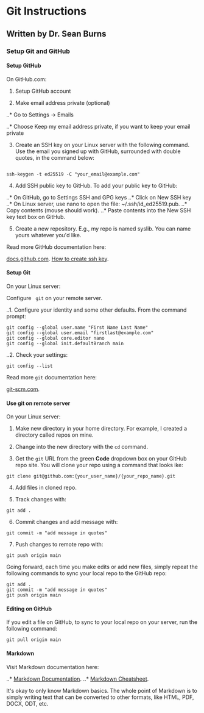 # Git Instructions 

## Written by Dr. Sean Burns

### Setup Git and GitHub

#### Setup GitHub

On GitHub.com:

1. Setup GitHub account

2. Make email address private (optional)

..* Go to Settings -> Emails

..* Choose Keep my email address private, if you want to keep your email private

3. Create an SSH key on your Linux server with the following command. Use the email you signed up with GitHub, surrounded with double quotes, in the command below:

```

ssh-keygen -t ed25519 -C "your_email@example.com"

```

4. Add SSH public key to GitHub. To add your public key to GitHub:

..* On GitHub, go to Settings SSH and GPG keys
..* Click on New SSH key
..* On Linux server, use nano to open the file: ~/.ssh/id_ed25519.pub.
..* Copy contents (mouse should work).
..* Paste contents into the New SSH key text box on GitHub.

5. Create a new repository. E.g., my repo is named syslib. You can name yours whatever you'd like.

Read more GitHub documentation here:

[docs.github.com](https://docs.github.com/en).
[How to create ssh key](https://docs.github.com/en/authentication/connecting-to-github-with-ssh/generating-a-new-ssh-key-and-adding-it-to-the-ssh-agent).


#### Setup Git

On your Linux server:

Configure ` git`  on your remote server.

..1. Configure your identity and some other defaults. From the command prompt:

```
git config --global user.name "First Name Last Name"
git config --global user.email "firstlast@example.com"
git config --global core.editor nano
git config --global init.defaultBranch main

```

..2. Check your settings:

```
git config --list

```
Read more `git` documentation here:

[git-scm.com](https://git-scm.com/).

#### Use git on remote server

On your Linux server:

1. Make new directory in your home directory. For example, I created a directory called repos on mine.

2. Change into the new directory with the `cd` command.

3. Get the `git` URL from the green **Code** dropdown box on your GitHub repo site. You will clone your repo using a command that looks ike:

```
git clone git@github.com:{your_user_name}/{your_repo_name}.git

```

4. Add files in cloned repo.

5. Track changes with:

```
git add .

```
6. Commit changes and add message with:

```
git commit -m "add message in quotes"

```

7. Push changes to remote repo with:

```
git push origin main

```
Going forward, each time you make edits or add new files, simply repeat the following commands to sync your local repo to the GitHub repo:

```
git add .
git commit -m "add message in quotes"
git push origin main

```

#### Editing on GitHub

If you edit a file on GitHub, to sync to your local repo on your server, run the following command:

```
git pull origin main

```

#### Markdown

Visit Markdown documentation here:

..* [Markdown Documentation](https://docs.github.com/en/get-started/writing-on-github/getting-started-with-writing-and-formatting-on-github/basic-writing-and-formatting-syntax).
..* [Markdown Cheatsheet](https://markdownguide.org/cheat-sheet/).

It's okay to only know Markdown basics. The whole point of Markdown is to simply writing text that can be converted to other formats, like HTML, PDF, DOCX, ODT, etc.
